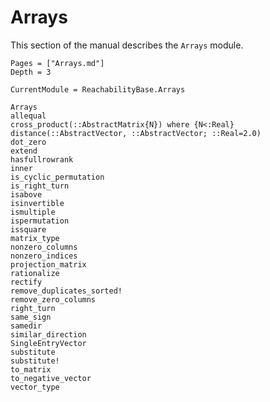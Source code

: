 # Arrays

This section of the manual describes the `Arrays` module.

```@contents
Pages = ["Arrays.md"]
Depth = 3
```

```@meta
CurrentModule = ReachabilityBase.Arrays
```

```@docs
Arrays
allequal
cross_product(::AbstractMatrix{N}) where {N<:Real}
distance(::AbstractVector, ::AbstractVector; ::Real=2.0)
dot_zero
extend
hasfullrowrank
inner
is_cyclic_permutation
is_right_turn
isabove
isinvertible
ismultiple
ispermutation
issquare
matrix_type
nonzero_columns
nonzero_indices
projection_matrix
rationalize
rectify
remove_duplicates_sorted!
remove_zero_columns
right_turn
same_sign
samedir
similar_direction
SingleEntryVector
substitute
substitute!
to_matrix
to_negative_vector
vector_type
```
